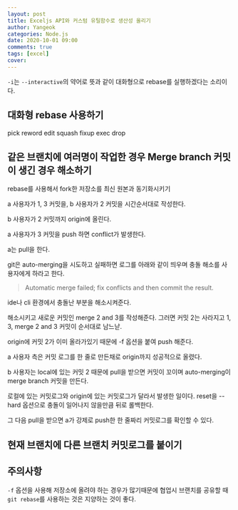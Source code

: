 ```yaml
---
layout: post
title: Exceljs API와 커스텀 유틸함수로 생산성 올리기
author: Yangeok
categories: Node.js
date: 2020-10-01 09:00
comments: true
tags: [excel]
cover:
---
```



`-i`는 `--interactive`의 약어로 뜻과 같이 대화형으로 rebase를 실행하겠다는 소리이다.

## 대화형 rebase 사용하기

pick
reword
edit
squash
fixup
exec
drop

## 같은 브랜치에 여러명이 작업한 경우 Merge branch 커밋이 생긴 경우 해소하기

rebase를 사용해서 fork한 저장소를 최신 원본과 동기화시키기

a 사용자가 1, 3 커밋을, b 사용자가 2 커밋을 시간순서대로 작성한다.

b 사용자가 2 커밋까지 origin에 올린다.

a 사용자가 3 커밋을 push 하면 conflict가 발생한다.

a는 pull을 한다.

git은 auto-merging을 시도하고 실패하면 로그를 아래와 같이 띄우며 충돌 해소를 사용자에게 하라고 한다.

> Automatic merge failed; fix conflicts and then commit the result.

ide나 cli 환경에서 충돌난 부분을 해소시켜준다.

해소시키고 새로운 커밋인 merge 2 and 3를 작성해준다. 그러면 커밋 2는 사라지고 1, 3, merge 2 and 3 커밋이 순서대로 남느낟.

origin에 커밋 2가 이미 올라가있기 때문에 -f 옵션을 붙여 push 해준다.

a 사용자 측은 커밋 로그를 한 줄로 만든채로 origin까지 성공적으로 올렸다.

b 사용자는 local에 있는 커밋 2 때문에 pull을 받으면 커밋이 꼬이며 auto-merging이 merge branch 커밋을 만든다.

로컬에 있는 커밋로그와 origin에 있는 커밋로그가 달라서 발생한 일이다. reset을 --hard 옵션으로 충돌이 일어나지 않을만큼 뒤로 롤백한다.

그 다음 pull을 받으면 a가 강제로 push한 한 줄짜리 커밋로그를 확인할 수 있다.

## 현재 브랜치에 다른 브랜치 커밋로그를 붙이기

## 주의사항

`-f` 옵션을 사용해 저장소에 올려야 하는 경우가 많기때문에 협업시 브랜치를 공유할 때 `git rebase`를 사용하는 것은 지양하는 것이 좋다.